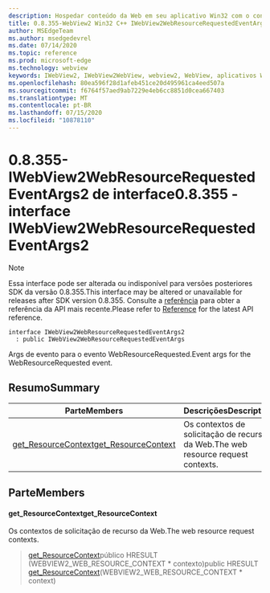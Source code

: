 ```yaml
---
description: Hospedar conteúdo da Web em seu aplicativo Win32 com o controle WebView2 do Microsoft Edge
title: 0.8.355-WebView2 Win32 C++ IWebView2WebResourceRequestedEventArgs2
author: MSEdgeTeam
ms.author: msedgedevrel
ms.date: 07/14/2020
ms.topic: reference
ms.prod: microsoft-edge
ms.technology: webview
keywords: IWebView2, IWebView2WebView, webview2, WebView, aplicativos Win32, Win32, Edge
ms.openlocfilehash: 80ea596f28d1afeb451ce20d495961ca4eed507a
ms.sourcegitcommit: f6764f57aed9ab7229e4eb6cc8851d0cea667403
ms.translationtype: MT
ms.contentlocale: pt-BR
ms.lasthandoff: 07/15/2020
ms.locfileid: "10878110"
---
```

# <span data-ttu-id="ac2db-104">0.8.355-IWebView2WebResourceRequestedEventArgs2 de interface</span><span class="sxs-lookup"><span data-stu-id="ac2db-104">0.8.355 - interface IWebView2WebResourceRequestedEventArgs2</span></span> 

> [!NOTE]
> <span data-ttu-id="ac2db-105">Essa interface pode ser alterada ou indisponível para versões posteriores SDK da versão 0.8.355.</span><span class="sxs-lookup"><span data-stu-id="ac2db-105">This interface may be altered or unavailable for releases after SDK version 0.8.355.</span></span> <span data-ttu-id="ac2db-106">Consulte a [referência](../../../webview2-api-reference.md) para obter a referência da API mais recente.</span><span class="sxs-lookup"><span data-stu-id="ac2db-106">Please refer to [Reference](../../../webview2-api-reference.md) for the latest API reference.</span></span>

```
interface IWebView2WebResourceRequestedEventArgs2
  : public IWebView2WebResourceRequestedEventArgs
```

<span data-ttu-id="ac2db-107">Args de evento para o evento WebResourceRequested.</span><span class="sxs-lookup"><span data-stu-id="ac2db-107">Event args for the WebResourceRequested event.</span></span>

## <span data-ttu-id="ac2db-108">Resumo</span><span class="sxs-lookup"><span data-stu-id="ac2db-108">Summary</span></span>

 <span data-ttu-id="ac2db-109">Parte</span><span class="sxs-lookup"><span data-stu-id="ac2db-109">Members</span></span>                        | <span data-ttu-id="ac2db-110">Descrições</span><span class="sxs-lookup"><span data-stu-id="ac2db-110">Descriptions</span></span>
--------------------------------|---------------------------------------------
[<span data-ttu-id="ac2db-111">get_ResourceContext</span><span class="sxs-lookup"><span data-stu-id="ac2db-111">get_ResourceContext</span></span>](#get_resourcecontext) | <span data-ttu-id="ac2db-112">Os contextos de solicitação de recurso da Web.</span><span class="sxs-lookup"><span data-stu-id="ac2db-112">The web resource request contexts.</span></span>

## <span data-ttu-id="ac2db-113">Parte</span><span class="sxs-lookup"><span data-stu-id="ac2db-113">Members</span></span>

#### <span data-ttu-id="ac2db-114">get_ResourceContext</span><span class="sxs-lookup"><span data-stu-id="ac2db-114">get_ResourceContext</span></span> 

<span data-ttu-id="ac2db-115">Os contextos de solicitação de recurso da Web.</span><span class="sxs-lookup"><span data-stu-id="ac2db-115">The web resource request contexts.</span></span>

> <span data-ttu-id="ac2db-116">[get_ResourceContext](#get_resourcecontext)público HRESULT (WEBVIEW2_WEB_RESOURCE_CONTEXT \* contexto)</span><span class="sxs-lookup"><span data-stu-id="ac2db-116">public HRESULT [get_ResourceContext](#get_resourcecontext)(WEBVIEW2_WEB_RESOURCE_CONTEXT \* context)</span></span>

